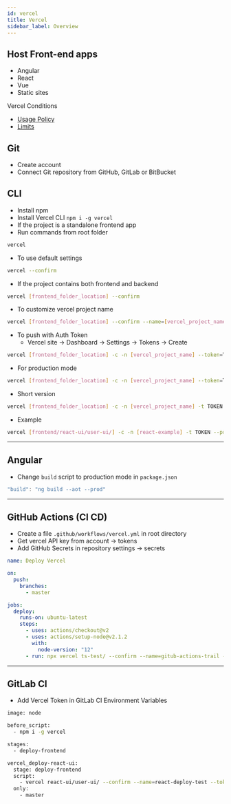 ```yaml
---
id: vercel
title: Vercel
sidebar_label: Overview
---
```


## Host Front-end apps

- Angular
- React
- Vue
- Static sites

Vercel Conditions

- [Usage Policy](https://vercel.com/docs/v2/platform/fair-use-policy)
- [Limits](https://vercel.com/docs/v2/platform/limits)

## Git

- Create account
- Connect Git repository from GitHub, GitLab or BitBucket

## CLI

- Install npm
- Install Vercel CLI `npm i -g vercel`
- If the project is a standalone frontend app
- Run commands from root folder

```bash
vercel
```

- To use default settings

```bash
vercel --confirm
```

- If the project contains both frontend and backend

```bash
vercel [frontend_folder_location] --confirm
```

- To customize vercel project name

```bash
vercel [frontend_folder_location] --confirm --name=[vercel_project_name]
```

- To push with Auth Token
  - Vercel site &rarr; Dashboard &rarr; Settings &rarr; Tokens &rarr; Create

```bash
vercel [frontend_folder_location] -c -n [vercel_project_name] --token=TOKEN
```

- For production mode

```bash
vercel [frontend_folder_location] -c -n [vercel_project_name] --token=TOKEN --prod
```

- Short version

```bash
vercel [frontend_folder_location] -c -n [vercel_project_name] -t TOKEN --prod
```

- Example

```bash
vercel [frontend/react-ui/user-ui/] -c -n [react-example] -t TOKEN --prod
```

---

## Angular

- Change `build` script to production mode in `package.json`

```js
"build": "ng build --aot --prod"
```

---

## GitHub Actions (CI CD)

- Create a file `.github/workflows/vercel.yml` in root directory
- Get vercel API key from account &rarr; tokens
- Add GitHub Secrets in repository settings &rarr; secrets

```yml title="vercel.yml"
name: Deploy Vercel

on:
  push:
    branches:
      - master

jobs:
  deploy:
    runs-on: ubuntu-latest
    steps:
      - uses: actions/checkout@v2
      - uses: actions/setup-node@v2.1.2
        with:
          node-version: "12"
      - run: npx vercel ts-test/ --confirm --name=gitub-actions-trail --token=${{secrets.VERCEL_TOKEN}} --prod
```

---

## GitLab CI

- Add Vercel Token in GitLab CI Environment Variables

```bash
image: node

before_script:
  - npm i -g vercel

stages:
  - deploy-frontend

vercel_deploy-react-ui:
  stage: deploy-frontend
  script:
    - vercel react-ui/user-ui/ --confirm --name=react-deploy-test --token=$ZEIT_TOKEN --prod
  only:
    - master
```
